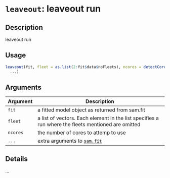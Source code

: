 # `leaveout`: leaveout run

## Description


 leaveout run


## Usage

```r
leaveout(fit, fleet = as.list(2:fit$data$noFleets), ncores = detectCores(),
  ...)
```


## Arguments

Argument      |Description
------------- |----------------
```fit```     |     a fitted model object as returned from sam.fit
```fleet```     |     a list of vectors. Each element in the list specifies a run where the fleets mentioned are omitted
```ncores```     |     the number of cores to attemp to use
```...```     |     extra arguments to [`sam.fit`](sam.fit.html)

## Details


 ...


